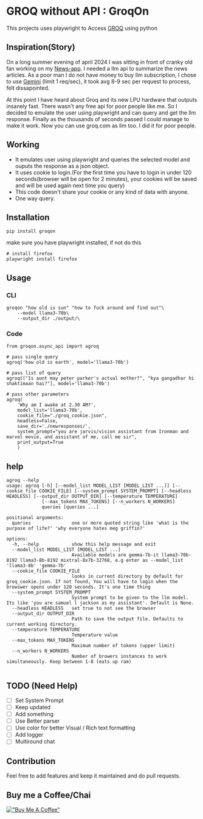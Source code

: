 # GROQ without API : GroqOn

This projects uses playwright to Access [GROQ](https://www.groq.com) using python

## Inspiration(Story)
On a long summer evening of april 2024 I was sitting in front of cranky old fan working on my [News-app](https://www.github.com/tikendraw/news-app). I needed a llm api to summarize the news articles. As a poor man I do not have money to buy llm subscription, I chose to use [Gemini](https://gemini.google.com) (limit 1 req/sec), it took avg 8-9 sec per request to process, felt dissapointed.

At this point I have heard about Groq and its new LPU hardware that outputs insanely fast. 
There wasn't any free api for poor people like me. So I decided to emulate the user using playwright and can query and get the llm response. Finally as the thousands of seconds passed I could manage to make it work. Now you can use groq.com as llm too. I did it for poor people. 

## Working

* It emulates user using playwright and queries the selected model and ouputs the response as a json object.
* It uses cookie to login.(For the first time you have to login in under 120 seconds(browser will be open for 2 minutes), your cookies will be saved and will be used again next time you query)
* This code doesn't share your cookie or any kind of data with anyone.
* One way query.

## Installation

```
pip install groqon
```
make sure you have playwright installed, if not do this
```
# install firefox
playwright install firefox
```

## Usage
### CLI
```
groqon "how old is sun" "how to fuck around and find out"\
    --model llama3-70b\
    --output_dir ./output/\
```
### Code
```
from groqon.async_api import agroq

# pass single query
agroq('how old is earth', model='llama3-70b')

# pass list of query
agroq(["Is aunt may peter parker's actual mother?", "kya gangadhar hi shaktimaan hai?"], model='llama3-70b')

# pass other parameters
agroq(
    'Why am I awake at 2.30 AM?',
    model_list='llama3-70b', 
    cookie_file="./groq_cookie.json", 
    headless=False,
    save_dir='./newresponses/',
    system_prompt="you are jarvis/vision assistant from Ironman and marvel movie, and assistant of me, call me sir",
    print_output=True
    )
```
## help

```
agroq --help
usage: agroq [-h] [--model_list MODEL_LIST [MODEL_LIST ...]] [--cookie_file COOKIE_FILE] [--system_prompt SYSTEM_PROMPT] [--headless HEADLESS] [--output_dir OUTPUT_DIR] [--temperature TEMPERATURE]
             [--max_tokens MAX_TOKENS] [--n_workers N_WORKERS]
             queries [queries ...]

positional arguments:
  queries               one or more quoted string like 'what is the purpose of life?' 'why everyone hates meg griffin?'

options:
  -h, --help            show this help message and exit
  --model_list MODEL_LIST [MODEL_LIST ...]
                        Available models are gemma-7b-it llama3-70b-8192 llama3-8b-8192 mixtral-8x7b-32768, e.g enter as --model_list 'llama3-8b' 'gemma-7b'
  --cookie_file COOKIE_FILE
                        looks in current directory by default for groq_cookie.json. If not found, You will have to login when the browswer opens under 120 seconds. It's one time thing
  --system_prompt SYSTEM_PROMPT
                        System prompt to be given to the llm model. Its like 'you are samuel l jackson as my assistant'. Default is None.
  --headless HEADLESS   set true to not see the browser
  --output_dir OUTPUT_DIR
                        Path to save the output file. Defaults to current working directory.
  --temperature TEMPERATURE
                        Temperature value
  --max_tokens MAX_TOKENS
                        Maximum number of tokens (upper limit)
  --n_workers N_WORKERS
                        Number of browers instances to work simultaneously. Keep between 1-8 (eats up ram)


```

## TODO (Need Help)

* [ ] Set System Prompt
* [ ] Keep updated
* [ ] Add something
* [ ] Use Better parser
* [ ] Use color for better Visual / Rich text formatting
* [ ] Add logger
* [ ] Multiround chat

## Contribution

Feel free to add features and keep it maintained and do pull requests.

## Buy me a Coffee/Chai
[!["Buy Me A Coffee"](https://www.buymeacoffee.com/assets/img/custom_images/orange_img.png)](https://buymeacoffee.com/tikendraw)

